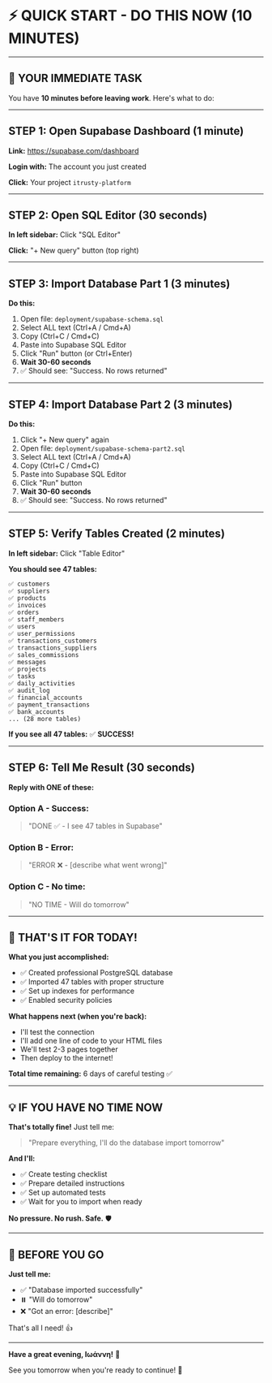 # ⚡ QUICK START - DO THIS NOW (10 MINUTES)

---

## 🎯 **YOUR IMMEDIATE TASK**

You have **10 minutes before leaving work**. Here's what to do:

---

## **STEP 1: Open Supabase Dashboard** (1 minute)

**Link:** https://supabase.com/dashboard

**Login with:** The account you just created

**Click:** Your project `itrusty-platform`

---

## **STEP 2: Open SQL Editor** (30 seconds)

**In left sidebar:** Click "SQL Editor"

**Click:** "+ New query" button (top right)

---

## **STEP 3: Import Database Part 1** (3 minutes)

**Do this:**
1. Open file: `deployment/supabase-schema.sql`
2. Select ALL text (Ctrl+A / Cmd+A)
3. Copy (Ctrl+C / Cmd+C)
4. Paste into Supabase SQL Editor
5. Click "Run" button (or Ctrl+Enter)
6. **Wait 30-60 seconds**
7. ✅ Should see: "Success. No rows returned"

---

## **STEP 4: Import Database Part 2** (3 minutes)

**Do this:**
1. Click "+ New query" again
2. Open file: `deployment/supabase-schema-part2.sql`
3. Select ALL text (Ctrl+A / Cmd+A)
4. Copy (Ctrl+C / Cmd+C)
5. Paste into Supabase SQL Editor
6. Click "Run" button
7. **Wait 30-60 seconds**
8. ✅ Should see: "Success. No rows returned"

---

## **STEP 5: Verify Tables Created** (2 minutes)

**In left sidebar:** Click "Table Editor"

**You should see 47 tables:**
```
✅ customers
✅ suppliers
✅ products
✅ invoices
✅ orders
✅ staff_members
✅ users
✅ user_permissions
✅ transactions_customers
✅ transactions_suppliers
✅ sales_commissions
✅ messages
✅ projects
✅ tasks
✅ daily_activities
✅ audit_log
✅ financial_accounts
✅ payment_transactions
✅ bank_accounts
... (28 more tables)
```

**If you see all 47 tables:** ✅ **SUCCESS!**

---

## **STEP 6: Tell Me Result** (30 seconds)

**Reply with ONE of these:**

### **Option A - Success:**
> "DONE ✅ - I see 47 tables in Supabase"

### **Option B - Error:**
> "ERROR ❌ - [describe what went wrong]"

### **Option C - No time:**
> "NO TIME - Will do tomorrow"

---

## 🚀 **THAT'S IT FOR TODAY!**

**What you just accomplished:**
- ✅ Created professional PostgreSQL database
- ✅ Imported 47 tables with proper structure
- ✅ Set up indexes for performance
- ✅ Enabled security policies

**What happens next (when you're back):**
- I'll test the connection
- I'll add one line of code to your HTML files
- We'll test 2-3 pages together
- Then deploy to the internet!

**Total time remaining:** 6 days of careful testing ✅

---

## 💡 **IF YOU HAVE NO TIME NOW**

**That's totally fine!** Just tell me:

> "Prepare everything, I'll do the database import tomorrow"

**And I'll:**
- ✅ Create testing checklist
- ✅ Prepare detailed instructions
- ✅ Set up automated tests
- ✅ Wait for you to import when ready

**No pressure. No rush. Safe.** 🛡️

---

## 📱 **BEFORE YOU GO**

**Just tell me:**
- ✅ "Database imported successfully" 
- ⏸️ "Will do tomorrow"
- ❌ "Got an error: [describe]"

That's all I need! 👍

---

**Have a great evening, Ιωάννη!** 🌟

See you tomorrow when you're ready to continue! 🚀

